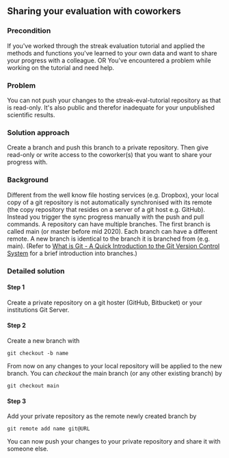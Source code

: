 ## Sharing your evaluation with coworkers

### Precondition
If you've worked through the streak evaluation tutorial and applied the methods and functions you've learned to your own data and want to share your progress with a colleague.
OR
You've encountered a problem while working on the tutorial and need help.

### Problem
You can not push your changes to the streak-eval-tutorial repository as that is read-only. It's also public and therefor inadequate for your unpublished scientific results.

### Solution approach
Create a branch and push this branch to a private repository. Then give read-only or write access to the coworker(s) that you want to share your progress with. 

### Background
Different from the well know file hosting services (e.g. Dropbox), your local copy of a git repository is not automatically synchronised with its remote (the copy repository that resides on a server of a git host e.g. GitHub).
Instead you trigger the sync progress manually with the push and pull commands.
A repository can have multiple branches. The first branch is called main (or master before mid 2020). 
Each branch can have a different remote. A new branch is identical to the branch it is branched from (e.g. main).
(Refer to [What is Git - A Quick Introduction to the Git Version Control System](https://www.youtube.com/watch?v=OqmSzXDrJBk) for a brief introduction into branches.)
### Detailed solution
#### Step 1
Create a private repository on a git hoster (GitHub, Bitbucket) or your institutions Git Server. 
#### Step 2
Create a new branch with
```
git checkout -b name
``` 
From now on any changes to your local repository will be applied to the new branch.
You can *checkout* the main branch (or any other existing branch) by
```
git checkout main
```
#### Step 3
 Add your private repository as the remote newly created branch by
```
git remote add name git@URL
```
You can now push your changes to your private repository and share it with someone else.

